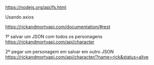 https://nodejs.org/api/fs.html

Usando axios

https://rickandmortyapi.com/documentation/#rest

1º salvar um JSON com todos os personagens
https://rickandmortyapi.com/api/character

2º pegar um personagem em salvar em outro JSON
https://rickandmortyapi.com/api/character/?name=rick&status=alive

